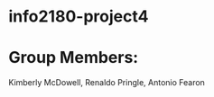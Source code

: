 info2180-project4
=================

Group Members:
==============

Kimberly McDowell,
Renaldo Pringle,
Antonio Fearon
